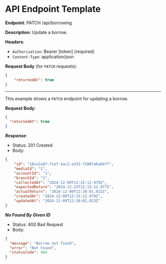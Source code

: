 # API Endpoint Template

**Endpoint**:
PATCH /api/borrowing

**Description**: Update a borrow.

**Headers**:
- `Authorization`: Bearer [token] (required)
- `Content-Type`: application/json

**Request Body** (for `PATCH` requests):

```json
{
    "returnedAt": true
}
```

---

This example shows a `PATCH` endpoint for updating a borrow.

**Request Body**:

```json
{
  "returnedAt": true
}
```

***Response***:

- Status: 201 Created
- Body:

```json
{
    "id": "18ce2a87-7cef-4ac2-a333-72007a6a6b7f",
    "mediaId": "1",
    "accountId": "1",
    "branchId": "1",
    "collectedAt": "2024-12-09T12:15:12.979Z",
    "expectedReturn": "2024-12-23T12:15:12.977Z",
    "actualReturn": "2024-12-09T12:30:01.022Z",
    "createdAt": "2024-12-09T12:15:12.979Z",
    "updatedAt": "2024-12-09T12:30:01.023Z"
}
```

***No Found By Given ID***

- Status: 400 Bad Request
- Body:

```json
{
  "message": "Borrow not found",
  "error": "Not Found",
  "statusCode": 404
}
```